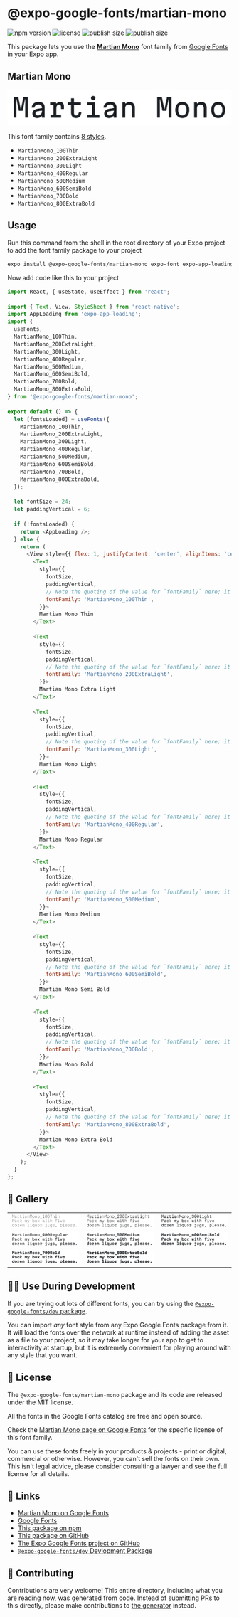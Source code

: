 # @expo-google-fonts/martian-mono

![npm version](https://flat.badgen.net/npm/v/@expo-google-fonts/martian-mono)
![license](https://flat.badgen.net/github/license/expo/google-fonts)
![publish size](https://flat.badgen.net/packagephobia/install/@expo-google-fonts/martian-mono)
![publish size](https://flat.badgen.net/packagephobia/publish/@expo-google-fonts/martian-mono)

This package lets you use the [**Martian Mono**](https://fonts.google.com/specimen/Martian+Mono) font family from [Google Fonts](https://fonts.google.com/) in your Expo app.

## Martian Mono

![Martian Mono](./font-family.png)

This font family contains [8 styles](#-gallery).

- `MartianMono_100Thin`
- `MartianMono_200ExtraLight`
- `MartianMono_300Light`
- `MartianMono_400Regular`
- `MartianMono_500Medium`
- `MartianMono_600SemiBold`
- `MartianMono_700Bold`
- `MartianMono_800ExtraBold`

## Usage

Run this command from the shell in the root directory of your Expo project to add the font family package to your project
```sh
expo install @expo-google-fonts/martian-mono expo-font expo-app-loading
```

Now add code like this to your project
```js
import React, { useState, useEffect } from 'react';

import { Text, View, StyleSheet } from 'react-native';
import AppLoading from 'expo-app-loading';
import {
  useFonts,
  MartianMono_100Thin,
  MartianMono_200ExtraLight,
  MartianMono_300Light,
  MartianMono_400Regular,
  MartianMono_500Medium,
  MartianMono_600SemiBold,
  MartianMono_700Bold,
  MartianMono_800ExtraBold,
} from '@expo-google-fonts/martian-mono';

export default () => {
  let [fontsLoaded] = useFonts({
    MartianMono_100Thin,
    MartianMono_200ExtraLight,
    MartianMono_300Light,
    MartianMono_400Regular,
    MartianMono_500Medium,
    MartianMono_600SemiBold,
    MartianMono_700Bold,
    MartianMono_800ExtraBold,
  });

  let fontSize = 24;
  let paddingVertical = 6;

  if (!fontsLoaded) {
    return <AppLoading />;
  } else {
    return (
      <View style={{ flex: 1, justifyContent: 'center', alignItems: 'center' }}>
        <Text
          style={{
            fontSize,
            paddingVertical,
            // Note the quoting of the value for `fontFamily` here; it expects a string!
            fontFamily: 'MartianMono_100Thin',
          }}>
          Martian Mono Thin
        </Text>

        <Text
          style={{
            fontSize,
            paddingVertical,
            // Note the quoting of the value for `fontFamily` here; it expects a string!
            fontFamily: 'MartianMono_200ExtraLight',
          }}>
          Martian Mono Extra Light
        </Text>

        <Text
          style={{
            fontSize,
            paddingVertical,
            // Note the quoting of the value for `fontFamily` here; it expects a string!
            fontFamily: 'MartianMono_300Light',
          }}>
          Martian Mono Light
        </Text>

        <Text
          style={{
            fontSize,
            paddingVertical,
            // Note the quoting of the value for `fontFamily` here; it expects a string!
            fontFamily: 'MartianMono_400Regular',
          }}>
          Martian Mono Regular
        </Text>

        <Text
          style={{
            fontSize,
            paddingVertical,
            // Note the quoting of the value for `fontFamily` here; it expects a string!
            fontFamily: 'MartianMono_500Medium',
          }}>
          Martian Mono Medium
        </Text>

        <Text
          style={{
            fontSize,
            paddingVertical,
            // Note the quoting of the value for `fontFamily` here; it expects a string!
            fontFamily: 'MartianMono_600SemiBold',
          }}>
          Martian Mono Semi Bold
        </Text>

        <Text
          style={{
            fontSize,
            paddingVertical,
            // Note the quoting of the value for `fontFamily` here; it expects a string!
            fontFamily: 'MartianMono_700Bold',
          }}>
          Martian Mono Bold
        </Text>

        <Text
          style={{
            fontSize,
            paddingVertical,
            // Note the quoting of the value for `fontFamily` here; it expects a string!
            fontFamily: 'MartianMono_800ExtraBold',
          }}>
          Martian Mono Extra Bold
        </Text>
      </View>
    );
  }
};

```

## 🔡 Gallery


||||
|-|-|-|
|![MartianMono_100Thin](./MartianMono_100Thin.ttf.png)|![MartianMono_200ExtraLight](./MartianMono_200ExtraLight.ttf.png)|![MartianMono_300Light](./MartianMono_300Light.ttf.png)||
|![MartianMono_400Regular](./MartianMono_400Regular.ttf.png)|![MartianMono_500Medium](./MartianMono_500Medium.ttf.png)|![MartianMono_600SemiBold](./MartianMono_600SemiBold.ttf.png)||
|![MartianMono_700Bold](./MartianMono_700Bold.ttf.png)|![MartianMono_800ExtraBold](./MartianMono_800ExtraBold.ttf.png)|||


## 👩‍💻 Use During Development

If you are trying out lots of different fonts, you can try using the [`@expo-google-fonts/dev` package](https://github.com/expo/google-fonts/tree/master/font-packages/dev#readme).

You can import *any* font style from any Expo Google Fonts package from it. It will load the fonts
over the network at runtime instead of adding the asset as a file to your project, so it may take longer
for your app to get to interactivity at startup, but it is extremely convenient
for playing around with any style that you want.

## 📖 License

The `@expo-google-fonts/martian-mono` package and its code are released under the MIT license.

All the fonts in the Google Fonts catalog are free and open source.

Check the [Martian Mono page on Google Fonts](https://fonts.google.com/specimen/Martian+Mono) for the specific license of this font family.

You can use these fonts freely in your products & projects - print or digital, commercial or otherwise. However, you can't sell the fonts on their own. This isn't legal advice, please consider consulting a lawyer and see the full license for all details.

## 🔗 Links

- [Martian Mono on Google Fonts](https://fonts.google.com/specimen/Martian+Mono)
- [Google Fonts](https://fonts.google.com/)
- [This package on npm](https://www.npmjs.com/package/@expo-google-fonts/martian-mono)
- [This package on GitHub](https://github.com/expo/google-fonts/tree/master/font-packages/martian-mono)
- [The Expo Google Fonts project on GitHub](https://github.com/expo/google-fonts)
- [`@expo-google-fonts/dev` Devlopment Package](https://github.com/expo/google-fonts/tree/master/font-packages/dev)

## 🤝 Contributing

Contributions are very welcome! This entire directory, including what you are reading now, was generated from code. Instead of submitting PRs to this directly, please make contributions to [the generator](https://github.com/expo/google-fonts/tree/master/packages/generator) instead.
